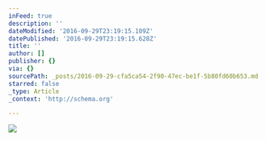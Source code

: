 ```yaml
---
inFeed: true
description: ''
dateModified: '2016-09-29T23:19:15.109Z'
datePublished: '2016-09-29T23:19:15.628Z'
title: ''
author: []
publisher: {}
via: {}
sourcePath: _posts/2016-09-29-cfa5ca54-2f90-47ec-be1f-5b80fd60b653.md
starred: false
_type: Article
_context: 'http://schema.org'

---
```

<article style=""><img src="https://the-grid-user-content.s3-us-west-2.amazonaws.com/1b630e14-f014-4676-ac5f-f8fa50b8d61b.jpg" /></article>